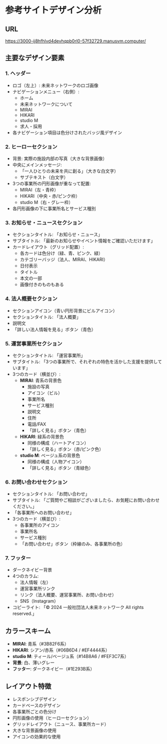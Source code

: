 # 参考サイトデザイン分析

## URL
https://3000-ij8hfhlvd4devhqpb0rl0-57f32729.manusvm.computer/

## 主要なデザイン要素

### 1. ヘッダー
- ロゴ（左上）: 未来ネットワークのロゴ画像
- ナビゲーションメニュー（右側）:
  - ホーム
  - 未来ネットワークについて
  - MIRAI
  - HIKARI
  - studio M
  - 求人・採用
- 各ナビゲーション項目は色分けされたバッジ風デザイン

### 2. ヒーローセクション
- 背景: 実際の施設内部の写真（大きな背景画像）
- 中央にメインメッセージ:
  - 「一人ひとりの未来を共に創る」（大きな白文字）
  - サブテキスト（白文字）
- 3つの事業所の円形画像が重なって配置:
  - MIRAI（左・青枠）
  - HIKARI（中央・赤/ピンク枠）
  - studio M（右・グレー枠）
- 各円形画像の下に事業所名とサービス種別

### 3. お知らせ・ニュースセクション
- セクションタイトル: 「お知らせ・ニュース」
- サブタイトル: 「最新のお知らせやイベント情報をご確認いただけます」
- カードレイアウト（グリッド配置）:
  - 各カードは色分け（緑、青、ピンク、緑）
  - カテゴリーバッジ（法人、MIRAI、HIKARI）
  - 日付表示
  - タイトル
  - 本文の一部
  - 画像付きのものもある

### 4. 法人概要セクション
- セクションアイコン（青い円形背景にビルアイコン）
- セクションタイトル: 「法人概要」
- 説明文
- 「詳しい法人情報を見る」ボタン（青色）

### 5. 運営事業所セクション
- セクションタイトル: 「運営事業所」
- サブタイトル: 「3つの事業所で、それぞれの特色を活かした支援を提供しています」
- 3つのカード（横並び）:
  - **MIRAI**: 青系の背景色
    - 施設の写真
    - アイコン（ビル）
    - 事業所名
    - サービス種別
    - 説明文
    - 住所
    - 電話/FAX
    - 「詳しく見る」ボタン（青色）
  - **HIKARI**: 緑系の背景色
    - 同様の構成（ハートアイコン）
    - 「詳しく見る」ボタン（赤/ピンク色）
  - **studio M**: ベージュ系の背景色
    - 同様の構成（人物アイコン）
    - 「詳しく見る」ボタン（青緑色）

### 6. お問い合わせセクション
- セクションタイトル: 「お問い合わせ」
- サブタイトル: 「ご質問やご相談がございましたら、お気軽にお問い合わせください。」
- 「各事業所へのお問い合わせ」
- 3つのカード（横並び）:
  - 各事業所のアイコン
  - 事業所名
  - サービス種別
  - 「お問い合わせ」ボタン（枠線のみ、各事業所の色）

### 7. フッター
- ダークネイビー背景
- 4つのカラム:
  - 法人情報（左）
  - 運営事業所リンク
  - リンク（法人概要、運営事業所、お問い合わせ）
  - SNS（Instagram）
- コピーライト: 「© 2024 一般社団法人未来ネットワーク All rights reserved.」

## カラースキーム
- **MIRAI**: 青系（#3B82F6系）
- **HIKARI**: シアン/赤系（#06B6D4 / #EF4444系）
- **studio M**: ティール/ベージュ系（#14B8A6 / #FEF3C7系）
- **背景**: 白、薄いグレー
- **フッター**: ダークネイビー（#1E293B系）

## レイアウト特徴
- レスポンシブデザイン
- カードベースのデザイン
- 各事業所ごとの色分け
- 円形画像の使用（ヒーローセクション）
- グリッドレイアウト（ニュース、事業所カード）
- 大きな背景画像の使用
- アイコンの効果的な使用

